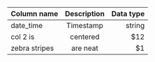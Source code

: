 | Column name   | Description   | Data type |
| ------------- |:-------------:| ---------:|
| date_time     | Timestamp     | string	|
| col 2 is      | centered      |   $12 	|
| zebra stripes | are neat      |    $1 	|
		